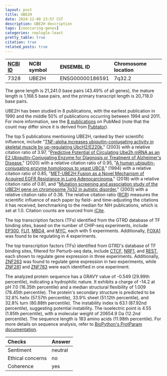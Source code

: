 ```yaml
---
layout: post
title: UBE2H
date: 2024-12-08 23:57 CST
description: UBE2H description
tags: [cooccuring-genes]
categories: replogle-least
pretty_table: true
citation: true
related_posts: true
---
```




| [NCBI ID](https://www.ncbi.nlm.nih.gov/gene/7328) | NCBI symbol | ENSEMBL ID | Chromosome location |
| :-------- | :------- | :-------- | :------- |
| 7328  | UBE2H | ENSG00000186591 | 7q32.2 |



The gene length is 21,241.0 base pairs (43.49% of all genes), the mature length is 1,168.5 base pairs, and the primary transcript length is 20,718.0 base pairs.


UBE2H has been studied in 8 publications, with the earliest publication in 1990 and the middle 50% of publications occurring between 1994 and 2011. For more information, see the [8 publications](https://pubmed.ncbi.nlm.nih.gov/?term=%22UBE2H%22) on PubMed (note that the count may differ since it is derived from [Pubtator](https://academic.oup.com/nar/article/47/W1/W587/5494727)).


The top 5 publications mentioning UBE2H, ranked by their scientific influence, include "[TNF-alpha increases ubiquitin-conjugating activity in skeletal muscle by up-regulating UbcH2/E220k.](https://pubmed.ncbi.nlm.nih.gov/12773487)" (2003) with a relative citation ratio of 3.97, "[Predictive Potential of Circulating Ube2h mRNA as an E2 Ubiquitin-Conjugating Enzyme for Diagnosis or Treatment of Alzheimer's Disease.](https://pubmed.ncbi.nlm.nih.gov/32403399)" (2020) with a relative citation ratio of 0.95, "[A human ubiquitin-conjugating enzyme homologous to yeast UBC8.](https://pubmed.ncbi.nlm.nih.gov/8132613)" (1994) with a relative citation ratio of 0.85, "[MET-UBE2H Fusion as a Novel Mechanism of Acquired EGFR Resistance in Lung Adenocarcinoma.](https://pubmed.ncbi.nlm.nih.gov/30244854)" (2018) with a relative citation ratio of 0.81, and "[Mutation screening and association study of the UBE2H gene on chromosome 7q32 in autistic disorder.](https://pubmed.ncbi.nlm.nih.gov/14639049)" (2003) with a relative citation ratio of 0.38. The relative citation ratio ([RCR](https://journals.plos.org/plosbiology/article?id=10.1371/journal.pbio.1002541)) measures the scientific influence of each paper by field- and time-adjusting the citations it has received, benchmarking to the median for NIH publications, which is set at 1.0. Citation counts are sourced from [iCite](https://icite.od.nih.gov).





The top transcription factors (TFs) identified from the GTRD database of TF binding sites, based on the number of CHIP-seq experiments, include [EP300](https://www.ncbi.nlm.nih.gov/gene/2033), [FLI1](https://www.ncbi.nlm.nih.gov/gene/2313), [MBD4](https://www.ncbi.nlm.nih.gov/gene/8930), and [MYC](https://www.ncbi.nlm.nih.gov/gene/4609), each with 5 experiments. Additionally, [FOXA1](https://www.ncbi.nlm.nih.gov/gene/3169) was found to be regulating in 4 experiments.


The top transcription factors (TFs) identified from GTRD's database of TF binding sites, filtered for Perturb-seq data, include [CTCF](https://www.ncbi.nlm.nih.gov/gene/6829), [NRF1](https://www.ncbi.nlm.nih.gov/gene/2623), and [REST](https://www.ncbi.nlm.nih.gov/gene/9126), each shown to regulate gene expression in three experiments. Additionally, [ZNF263](https://www.ncbi.nlm.nih.gov/gene/8243) was found to regulate gene expression in two experiments, while [ZNF281](https://www.ncbi.nlm.nih.gov/gene/8861) and [ZNF783](https://www.ncbi.nlm.nih.gov/gene/9968) were each identified in one experiment.








The analyzed protein sequence has a GRAVY value of -0.549 (29.99th percentile), indicating a hydrophilic nature. It exhibits a charge of -14.2 at pH 7.0 (16.35th percentile) and a median structural flexibility of 1.009 (78.45th percentile). The protein's secondary structure is predicted to be 32.8% helix (57.57th percentile), 33.9% sheet (51.12th percentile), and 32.8% turn (80.88th percentile). The instability index is 63.1 (87.92nd percentile), suggesting potential instability. The isoelectric point is 4.55 (1.85th percentile), with a molecular weight of 20654.9 Da (12.2nd percentile). The sequence length is 183 amino acids (11.98th percentile). For more details on sequence analysis, refer to [BioPython's ProtParam documentation](https://biopython.org/docs/1.75/api/Bio.SeqUtils.ProtParam.html).



| Checks    | Answer |
| :-------- | :------- |
| Sentiment  | neutral   |
| Ethical concerns | no     |
| Coherence    | yes    |